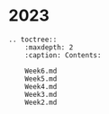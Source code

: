 # 2023


```{eval-rst}
.. toctree::
    :maxdepth: 2
    :caption: Contents:

    Week6.md
    Week5.md
    Week4.md
    Week3.md
    Week2.md
```
